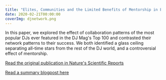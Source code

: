 ```yaml
---
title: "Elites, Communities and the Limited Benefits of Mentorship in Electronic Music"
date: 2020-02-21T00:00:00
coverImg: djnetwork.png
---
```


In this paper, we explored the effect of collaboration patterns of the most popular DJs ever featured in the DJ Mag's Top 100 and contrasted their network patterns to their success. We both identified a glass ceiling separating all-time stars from the rest of the DJ world, and a controversial effect of mentorship.

<!--more-->


[Read the original publication in Nature's Scientific Reports](https://www.nature.com/articles/s41598-020-60055-w)

[Read a summary blogpost here](https://networkdatascience.ceu.edu/node/536)
